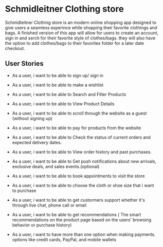 # Schmidleitner Clothing store

Schmidleitner Clothing store is an modern online shopping app designed to give users a seamless experince while shopping their favorite clothings and bags. A finished version of this app will allow for users to create an account, sign in and serch for their favorite style of clothes/bags. they will also have the option to add clothes/bags to their favorites folder for a later date checkout. 



## User Stories

* As a user, i want to be able to sign up/ sign in 

* As a user, i want to be able to make a wishlist 

* As a user, i want to be able to Search and Filter Products

* As a user, i want to be able to View Product Details

* As a user, i want to be able to scroll through the website as a guest (without signing up)

* As a user, i want to be able to pay for products from the website

* As a user, i want to be able to Check the status of current orders and expected delivery dates.

* As a user, i want to be able to View order history and past purchases.

* As a user, i want to be able to Get push notifications about new arrivals, exclusive deals, and sales events.(optional)

* As a user, i want to be able to book appointments to visit the store

* As a user, i want to be able to choose the cloth or shoe size that i want to purchase

* As a user, i want to be able to  get custormers support whether it's through live chat, phone call or email

* As a user, i want to be able to get recommendations ( The smart recommendations on the product page based on the users' browsing behavior or purchase history)

* As a user, i want to have more than one option when making payments. options like credit cards, PayPal, and mobile wallets

